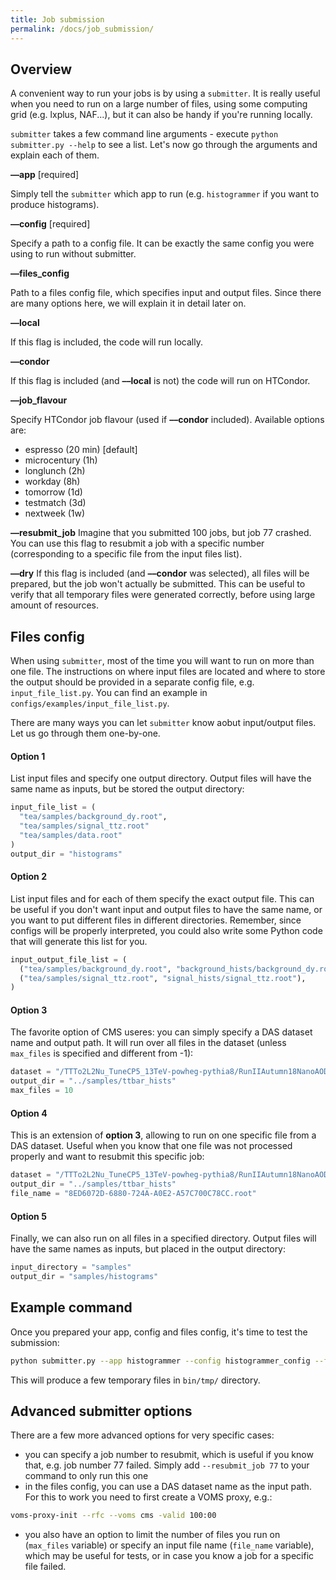 ```yaml
---
title: Job submission
permalink: /docs/job_submission/
---
```


## Overview

A convenient way to run your jobs is by using a `submitter`. It is really useful when you need to run on a large number of files, using some computing grid (e.g. lxplus, NAF...), but it can also be handy if you're running locally.

`submitter` takes a few command line arguments - execute `python submitter.py --help` to see a list. Let's now go through the arguments and explain each of them.

**&ndash;&ndash;app** [required]

Simply tell the `submitter` which app to run (e.g. `histogrammer` if you want to produce histograms).

**&ndash;&ndash;config** [required]

Specify a path to a config file. It can be exactly the same config you were using to run without submitter.

**&ndash;&ndash;files_config**

Path to a files config file, which specifies input and output files. Since there are many options here, we will explain it in detail later on.

**&ndash;&ndash;local**

If this flag is included, the code will run locally.

**&ndash;&ndash;condor**

If this flag is included (and **&ndash;&ndash;local** is not) the code will run on HTCondor.

**&ndash;&ndash;job_flavour**

Specify HTCondor job flavour (used if **&ndash;&ndash;condor** included). Available options are:
- espresso (20 min) [default]
- microcentury (1h)
- longlunch (2h)
- workday (8h)
- tomorrow (1d)
- testmatch (3d)
- nextweek (1w)

**&ndash;&ndash;resubmit_job**
Imagine that you submitted 100 jobs, but job 77 crashed. You can use this flag to resubmit a job with a specific number (corresponding to a specific file from the input files list).

**&ndash;&ndash;dry**
If this flag is included (and **&ndash;&ndash;condor** was selected), all files will be prepared, but the job won't actually be submitted. This can be useful to verify that all temporary files were generated correctly, before using large amount of resources.

## Files config

When using `submitter`, most of the time you will want to run on more than one file. The instructions on where input files are located and where to store the output should be provided in a separate config file, e.g. `input_file_list.py`. You can find an example in `configs/examples/input_file_list.py`.

There are many ways you can let `submitter` know aobut input/output files. Let us go through them one-by-one.

#### Option 1

List input files and specify one output directory. Output files will have the same name as inputs, but be stored the output directory:

```python
input_file_list = (
  "tea/samples/background_dy.root",
  "tea/samples/signal_ttz.root"
  "tea/samples/data.root"
)
output_dir = "histograms"
```

#### Option 2

List input files and for each of them specify the exact output file. This can be useful if you don't want input and output files to have the same name, or you want to put different files in different directories. Remember, since configs will be properly interpreted, you could also write some Python code that will generate this list for you.

```python
input_output_file_list = (
  ("tea/samples/background_dy.root", "background_hists/background_dy.root"),
  ("tea/samples/signal_ttz.root", "signal_hists/signal_ttz.root"),
)
```

#### Option 3

The favorite option of CMS useres: you can simply specify a DAS dataset name and output path. It will run over all files in the dataset (unless `max_files` is specified and different from -1):

```python
dataset = "/TTTo2L2Nu_TuneCP5_13TeV-powheg-pythia8/RunIIAutumn18NanoAODv7-Nano02Apr2020_102X_upgrade2018_realistic_v21-v1/NANOAODSIM"
output_dir = "../samples/ttbar_hists"
max_files = 10
```

#### Option 4

This is an extension of **option 3**, allowing to run on one specific file from a DAS dataset. Useful when you know that one file was not processed properly and want to resubmit this specific job:

```python
dataset = "/TTTo2L2Nu_TuneCP5_13TeV-powheg-pythia8/RunIIAutumn18NanoAODv7-Nano02Apr2020_102X_upgrade2018_realistic_v21-v1/NANOAODSIM"
output_dir = "../samples/ttbar_hists"
file_name = "8ED6072D-6880-724A-A0E2-A57C700C78CC.root"
```

#### Option 5

Finally, we can also run on all files in a specified directory. Output files will have the same names as inputs, but placed in the output directory:

```python
input_directory = "samples"
output_dir = "samples/histograms"
```

## Example command

Once you prepared your app, config and files config, it's time to test the submission:

```bash
python submitter.py --app histogrammer --config histogrammer_config --files_config input_file_list --condor --dry
```

This will produce a few temporary files in `bin/tmp/` directory.

## Advanced submitter options

There are a few more advanced options for very specific cases:
- you can specify a job number to resubmit, which is useful if you know that, e.g. job number 77 failed. Simply add `--resubmit_job 77` to your command to only run this one
- in the files config, you can use a DAS dataset name as the input path. For this to work you need to first create a VOMS proxy, e.g.:

```bash
voms-proxy-init --rfc --voms cms -valid 100:00
```
- you also have an option to limit the number of files you run on (`max_files` variable) or specify an input file name (`file_name` variable), which may be useful for tests, or in case you know a job for a specific file failed.

